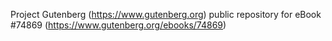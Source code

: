 Project Gutenberg (https://www.gutenberg.org) public repository for
eBook #74869 (https://www.gutenberg.org/ebooks/74869)

